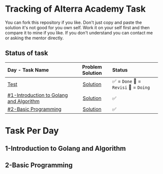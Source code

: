 
# Tracking of Alterra Academy Task

You can fork this repository if you like. Don't just copy and paste the solution it's not good for you own self. Work it on your self first and then compare it to mine if you like. If you don't understand you can contact me or asking the mentor directly. 

## Status of task

 
| Day - Task Name | Problem Solution | Status |
| :-------- | :-------:| :---------------------------------------------------|
| [Test](##1-introduction-to-golang-and-algorithm)  		| [Solution](www.twitter.com/zeinfahrozi) |  ✅ = `Done` 🔄 = `Revisi` 💬 = `Doing`|
| [#1-Introduction to Golang and Algorithm](##1-introduction-to-golang-and-algorithm)  		| [Solution](www.twitter.com/zeinfahrozi) |  ✅|
| [#2-Basic Programming](##2-basic-programming)  | [Solution](https://github.com/mozarik/alterra-academy-task/tree/main/day02) |  ✅|

  


# Task Per Day

## 1-Introduction to Golang and Algorithm

## 2-Basic Programming

<!--stackedit_data:
eyJoaXN0b3J5IjpbMTgxNDAzMjIzOCwxODU1MTg1MjgyLDYxNT
Q2ODg3NiwtMTY3OTY3OTI4MV19
-->